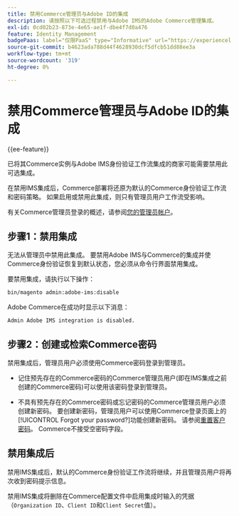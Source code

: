 ```yaml
---
title: 禁用Commerce管理员与Adobe ID的集成
description: 请按照以下可选过程禁用与Adobe IMS的Adobe Commerce管理集成。
exl-id: 0cd02b23-873e-4e65-ae1f-dbe4f7d0a476
feature: Identity Management
badgePaas: label="仅限PaaS" type="Informative" url="https://experienceleague.adobe.com/en/docs/commerce/user-guides/product-solutions" tooltip="仅适用于云项目(Adobe管理的PaaS基础架构)和内部部署项目上的Adobe Commerce 。"
source-git-commit: b4623ada788d44f4628930dcf5dfcb51dd88ee3a
workflow-type: tm+mt
source-wordcount: '319'
ht-degree: 0%

---
```


# 禁用Commerce管理员与Adobe ID的集成

{{ee-feature}}

已将其Commerce实例与Adobe IMS身份验证工作流集成的商家可能需要禁用此可选集成。

在禁用IMS集成后，Commerce部署将还原为默认的Commerce身份验证工作流和密码策略。 如果启用或禁用此集成，则只有管理员用户工作流受影响。

有关Commerce管理员登录的概述，请参阅[您的管理员帐户](https://experienceleague.adobe.com/docs/commerce-admin/start/admin/admin-signin.html)。

## 步骤1：禁用集成

无法从管理员中禁用此集成。 要禁用Adobe IMS与Commerce的集成并使Commerce身份验证恢复到默认状态，您必须从命令行界面禁用集成。

要禁用集成，请执行以下操作：

```bash
bin/magento admin:adobe-ims:disable
```

Adobe Commerce在成功时显示以下消息：

```
Admin Adobe IMS integration is disabled.
```

## 步骤2：创建或检索Commerce密码

禁用集成后，管理员用户必须使用Commerce密码登录到管理员。

* 记住预先存在的Commerce密码的Commerce管理员用户(即在IMS集成之前创建的Commerce密码)可以使用该密码登录到管理员。

* 不具有预先存在的Commerce密码或忘记密码的Commerce管理员用户必须创建新密码。 要创建新密码，管理员用户可以使用Commerce登录页面上的[!UICONTROL Forgot your password?]功能创建新密码。 请参阅[重置客户密码](https://experienceleague.adobe.com/docs/commerce-admin/customers/customer-accounts/configure/password-reset.html)。 Commerce不接受空密码字段。

## 禁用集成后

禁用IMS集成后，默认的Commerce身份验证工作流将继续，并且管理员用户将再次收到密码提示信息。

禁用IMS集成将删除在Commerce配置文件中启用集成时输入的凭据（`Organization ID`、`Client ID`和`Client Secret`值）。

